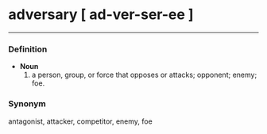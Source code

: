 # adversary [ ad-ver-ser-ee ]
---
### Definition
- **Noun**
  1. a person, group, or force that opposes or attacks; opponent; enemy; foe.
### Synonym
antagonist, attacker, competitor, enemy, foe
